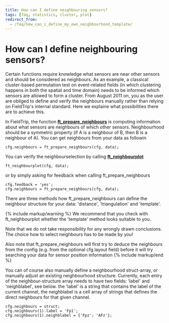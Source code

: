 ```yaml
---
title: How can I define neighbouring sensors?
tags: [faq, statistics, cluster, plot]
redirect_from:
  - /faq/how_can_i_define_my_own_neighbourhood_template/
---
```


# How can I define neighbouring sensors?

Certain functions require knowledge what sensors are near other sensors and should be considered as neighbours. As an example, a classical cluster-based permutation test on event-related fields (in which clustering happens in both the spatial and time domain) needs to be informed which sensors are allowed to form a cluster. From August 2011 on, you as the user are obliged to define and verify the neighbours manually rather than relying on FieldTrip's internal standard. Here we explaine what possibilities there are to achieve this.

In FieldTrip, the function **[ft_prepare_neighbours](https://github.com/fieldtrip/fieldtrip/blob/release/ft_prepare_neighbours.m)** is computing information about what sensors are neighbours of which other sensors. Neighbourhood should be a symmetric property (if A is a neighbour of B, then B is a neighbour of A). You can get neighbours from your data as followin

    cfg.neighbours = ft_prepare_neighbours(cfg, data);

You can verify the neighbourselection by calling **[ft_neighbourplot](https://github.com/fieldtrip/fieldtrip/blob/release/ft_neighbourplot.m)**

    ft_neighbourplot(cfg, data);

or by simply asking for feedback when calling ft_prepare_neighbours

    cfg.feedback = 'yes';
    cfg.neighbours = ft_prepare_neighbours(cfg, data);

There are three methods how ft_prepare_neighbours can define the neighbour structure for your data: 'distance', 'triangulation' and 'template'.

{% include markup/warning %}
We recommend that you check with ft_neighbourplot whether the 'template' method looks suitable to you.

Note that we do not take responsibility for any wrongly drawn conclusions. The choice how to select neighbours has to be made by you!

Also note that ft_prepare_neighbours will first try to deduce the neighbours from the config (e.g. from the optional cfg.layout field) before it will try searching your data for sensor position information
{% include markup/end %}

You can of course also manually define a neighbourhood struct-array, or manually adjust an existing neighbourhood structure. Currently, each entry of the neighbour-structure array needs to have two fields: 'label' and 'neighblabel', see below. the 'label' is a string that contains the label of the current channel, the neighblabel is a cell array of strings that defines the direct neighbours for that given channel.

    cfg.neighbours = struct;
    cfg.neighbours(1).label = 'Fp1';
    cfg.neighbours(1).neighblabel = {'Fpz'; 'AFz'};
